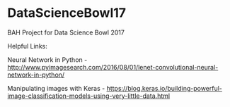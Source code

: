 # DataScienceBowl17
BAH Project for Data Science Bowl 2017

Helpful Links:

Neural Network in Python - http://www.pyimagesearch.com/2016/08/01/lenet-convolutional-neural-network-in-python/

Manipulating images with Keras - https://blog.keras.io/building-powerful-image-classification-models-using-very-little-data.html

